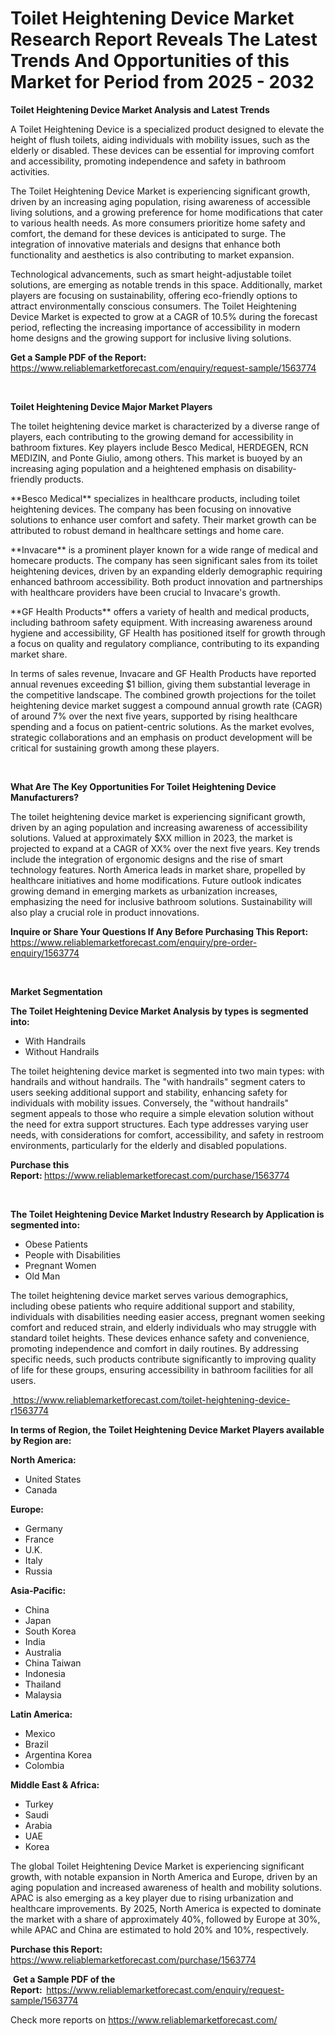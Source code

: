<p><h1>Toilet Heightening Device Market Research Report Reveals The Latest Trends And Opportunities of this Market for Period from 2025 - 2032</h1></p><p><strong>Toilet Heightening Device Market Analysis and Latest Trends</strong></p>
<p><p>A Toilet Heightening Device is a specialized product designed to elevate the height of flush toilets, aiding individuals with mobility issues, such as the elderly or disabled. These devices can be essential for improving comfort and accessibility, promoting independence and safety in bathroom activities. </p><p>The Toilet Heightening Device Market is experiencing significant growth, driven by an increasing aging population, rising awareness of accessible living solutions, and a growing preference for home modifications that cater to various health needs. As more consumers prioritize home safety and comfort, the demand for these devices is anticipated to surge. The integration of innovative materials and designs that enhance both functionality and aesthetics is also contributing to market expansion. </p><p>Technological advancements, such as smart height-adjustable toilet solutions, are emerging as notable trends in this space. Additionally, market players are focusing on sustainability, offering eco-friendly options to attract environmentally conscious consumers. The Toilet Heightening Device Market is expected to grow at a CAGR of 10.5% during the forecast period, reflecting the increasing importance of accessibility in modern home designs and the growing support for inclusive living solutions.</p></p>
<p><strong>Get a Sample PDF of the Report:&nbsp;</strong> <a href="https://www.reliablemarketforecast.com/enquiry/request-sample/1563774?utm_campaign=2186&utm_medium=2&utm_source=Github&utm_content=ia&utm_term=25022025&utm_id=toilet-heightening-device">https://www.reliablemarketforecast.com/enquiry/request-sample/1563774</a></p>
<p>&nbsp;</p>
<p><strong>Toilet Heightening Device Major Market Players</strong></p>
<p><p>The toilet heightening device market is characterized by a diverse range of players, each contributing to the growing demand for accessibility in bathroom fixtures. Key players include Besco Medical, HERDEGEN, RCN MEDIZIN, and Ponte Giulio, among others. This market is buoyed by an increasing aging population and a heightened emphasis on disability-friendly products.</p><p>**Besco Medical** specializes in healthcare products, including toilet heightening devices. The company has been focusing on innovative solutions to enhance user comfort and safety. Their market growth can be attributed to robust demand in healthcare settings and home care. </p><p>**Invacare** is a prominent player known for a wide range of medical and homecare products. The company has seen significant sales from its toilet heightening devices, driven by an expanding elderly demographic requiring enhanced bathroom accessibility. Both product innovation and partnerships with healthcare providers have been crucial to Invacare's growth.</p><p>**GF Health Products** offers a variety of health and medical products, including bathroom safety equipment. With increasing awareness around hygiene and accessibility, GF Health has positioned itself for growth through a focus on quality and regulatory compliance, contributing to its expanding market share.</p><p>In terms of sales revenue, Invacare and GF Health Products have reported annual revenues exceeding $1 billion, giving them substantial leverage in the competitive landscape. The combined growth projections for the toilet heightening device market suggest a compound annual growth rate (CAGR) of around 7% over the next five years, supported by rising healthcare spending and a focus on patient-centric solutions. As the market evolves, strategic collaborations and an emphasis on product development will be critical for sustaining growth among these players.</p></p>
<p>&nbsp;</p>
<p><strong>What Are The Key Opportunities For Toilet Heightening Device Manufacturers?</strong></p>
<p><p>The toilet heightening device market is experiencing significant growth, driven by an aging population and increasing awareness of accessibility solutions. Valued at approximately $XX million in 2023, the market is projected to expand at a CAGR of XX% over the next five years. Key trends include the integration of ergonomic designs and the rise of smart technology features. North America leads in market share, propelled by healthcare initiatives and home modifications. Future outlook indicates growing demand in emerging markets as urbanization increases, emphasizing the need for inclusive bathroom solutions. Sustainability will also play a crucial role in product innovations.</p></p>
<p><strong>Inquire or Share Your Questions If Any Before Purchasing This Report:</strong> <a href="https://www.reliablemarketforecast.com/enquiry/pre-order-enquiry/1563774?utm_campaign=2186&utm_medium=2&utm_source=Github&utm_content=ia&utm_term=25022025&utm_id=toilet-heightening-device">https://www.reliablemarketforecast.com/enquiry/pre-order-enquiry/1563774</a></p>
<p>&nbsp;</p>
<p><strong>Market Segmentation</strong></p>
<p><strong>The Toilet Heightening Device Market Analysis by types is segmented into:</strong></p>
<p><ul><li>With Handrails</li><li>Without Handrails</li></ul></p>
<p><p>The toilet heightening device market is segmented into two main types: with handrails and without handrails. The "with handrails" segment caters to users seeking additional support and stability, enhancing safety for individuals with mobility issues. Conversely, the "without handrails" segment appeals to those who require a simple elevation solution without the need for extra support structures. Each type addresses varying user needs, with considerations for comfort, accessibility, and safety in restroom environments, particularly for the elderly and disabled populations.</p></p>
<p><strong>Purchase this Report:&nbsp;</strong><a href="https://www.reliablemarketforecast.com/purchase/1563774?utm_campaign=2186&utm_medium=2&utm_source=Github&utm_content=ia&utm_term=25022025&utm_id=toilet-heightening-device">https://www.reliablemarketforecast.com/purchase/1563774</a></p>
<p>&nbsp;</p>
<p><strong>The Toilet Heightening Device Market Industry Research by Application is segmented into:</strong></p>
<p><ul><li>Obese Patients</li><li>People with Disabilities</li><li>Pregnant Women</li><li>Old Man</li></ul></p>
<p><p>The toilet heightening device market serves various demographics, including obese patients who require additional support and stability, individuals with disabilities needing easier access, pregnant women seeking comfort and reduced strain, and elderly individuals who may struggle with standard toilet heights. These devices enhance safety and convenience, promoting independence and comfort in daily routines. By addressing specific needs, such products contribute significantly to improving quality of life for these groups, ensuring accessibility in bathroom facilities for all users.</p></p>
<p><a href="https://www.reliablemarketforecast.com/toilet-heightening-device-r1563774?utm_campaign=2186&utm_medium=2&utm_source=Github&utm_content=ia&utm_term=25022025&utm_id=toilet-heightening-device">&nbsp;https://www.reliablemarketforecast.com/toilet-heightening-device-r1563774</a></p>
<p><strong>In terms of Region, the Toilet Heightening Device Market Players available by Region are:</strong></p>
<p>
    <p> <strong> North America: </strong>
        <ul>
            <li>United States</li>
            <li>Canada</li>
        </ul>
        </p> 
    <p> <strong> Europe: </strong>
        <ul>
            <li>Germany</li>
            <li>France</li>
            <li>U.K.</li>
            <li>Italy</li>
            <li>Russia</li>
        </ul>
        </p> 
    <p> <strong> Asia-Pacific: </strong>
        <ul>
            <li>China</li>
            <li>Japan</li>
            <li>South Korea</li>
            <li>India</li>
            <li>Australia</li>
            <li>China Taiwan</li>
            <li>Indonesia</li>
            <li>Thailand</li>
            <li>Malaysia</li>
        </ul>
        </p> 
    <p> <strong> Latin America: </strong>
        <ul>
            <li>Mexico</li>
            <li>Brazil</li>
            <li>Argentina Korea</li>
            <li>Colombia</li>
        </ul>
        </p> 
    <p> <strong> Middle East & Africa: </strong>
        <ul>
            <li>Turkey</li>
            <li>Saudi</li>
            <li>Arabia</li>
            <li>UAE</li>
            <li>Korea</li>
        </ul>
    </p>
    </p>
<p><p>The global Toilet Heightening Device Market is experiencing significant growth, with notable expansion in North America and Europe, driven by an aging population and increased awareness of health and mobility solutions. APAC is also emerging as a key player due to rising urbanization and healthcare improvements. By 2025, North America is expected to dominate the market with a share of approximately 40%, followed by Europe at 30%, while APAC and China are estimated to hold 20% and 10%, respectively.</p></p>
<p><strong>Purchase this Report: </strong><a href="https://www.reliablemarketforecast.com/purchase/1563774?utm_campaign=2186&utm_medium=2&utm_source=Github&utm_content=ia&utm_term=25022025&utm_id=toilet-heightening-device">https://www.reliablemarketforecast.com/purchase/1563774</a></p>
<p>&nbsp;<strong>Get a Sample PDF of the Report:&nbsp;&nbsp;</strong><a href="https://www.reliablemarketforecast.com/enquiry/request-sample/1563774?utm_campaign=2186&utm_medium=2&utm_source=Github&utm_content=ia&utm_term=25022025&utm_id=toilet-heightening-device">https://www.reliablemarketforecast.com/enquiry/request-sample/1563774</a></p>
<p><strong></strong></p>
<p>Check more reports on <a href="https://www.reliablemarketforecast.com/?utm_campaign=2186&utm_medium=2&utm_source=Github&utm_content=ia&utm_term=25022025&utm_id=toilet-heightening-device">https://www.reliablemarketforecast.com/</a></p>